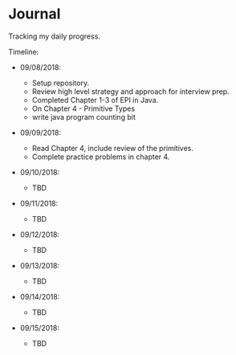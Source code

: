 # Journal #

Tracking my daily progress.

Timeline:
- 09/08/2018:
    - Setup repository. 
    - Review high level strategy and approach for interview prep.
    - Completed Chapter 1-3 of EPI in Java. 
    - On Chapter 4 - Primitive Types
    - write java program counting bit
    
- 09/09/2018:
    - Read Chapter 4, include review of the primitives.
    - Complete practice problems in chapter 4.

- 09/10/2018:
    - TBD 
- 09/11/2018:
    - TBD   
- 09/12/2018:
    - TBD 
- 09/13/2018:
    - TBD
- 09/14/2018:
    - TBD
- 09/15/2018:
    - TBD    



